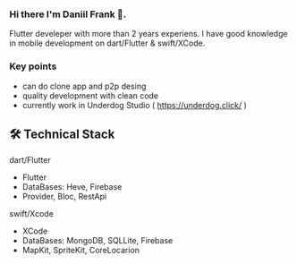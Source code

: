 ### Hi there I'm Daniil Frank 👋. 
Flutter develeper with more than 2 years experiens. I have good knowledge in mobile development on dart/Flutter & swift/XCode. 

### Key points
* сan do clone app and p2p desing
* quality development with clean code
* currently work in Underdog Studio ( https://underdog.click/ )

## 🛠 Technical Stack
dart/Flutter
* Flutter
* DataBases: Heve, Firebase
* Provider, Bloc, RestApi

swift/Xcode
* XCode
* DataBases: MongoDB, SQLLite, Firebase
* MapKit, SpriteKit, CoreLocarion 

